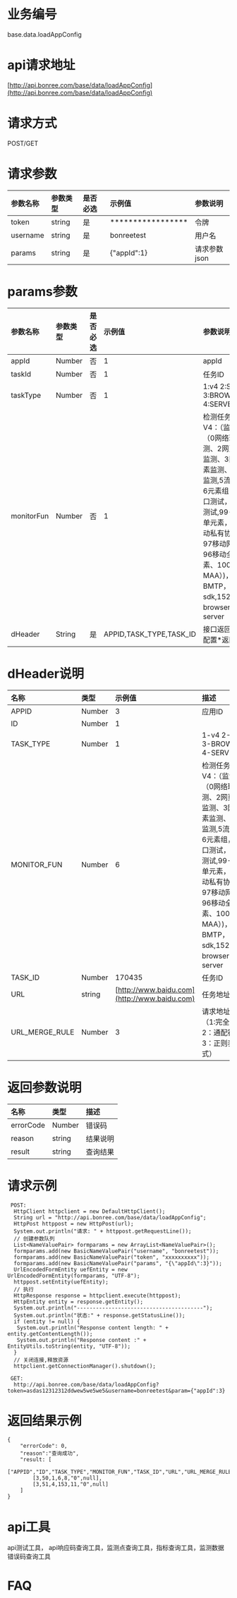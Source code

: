 # **业务编号**

base.data.loadAppConfig

# **api请求地址**

[http://api.bonree.com/base/data/loadAppConfig](http://api.bonree.com/base/data/loadAppConfig)

# **请求方式**

POST/GET

# **请求参数**

| 参数名称 | 参数类型 | 是否必选 | 示例值 | 参数说明 |
| :--- | :--- | :--- | :--- | :--- |
| token | string | 是 | \*\*\*\*\*\*\*\*\*\*\*\*\*\*\*\*\* | 令牌 |
| username | string | 是 | bonreetest | 用户名 |
| params | string | 是 | {"appId":1} | 请求参数json |

# **params参数**

| 参数名称 | 参数类型 | 是否必选 | 示例值 | 参数说明 |
| :--- | :--- | :--- | :--- | :--- |
| appId | Number | 否 | 1 | appId |
| taskId | Number | 否 | 1 | 任务ID |
| taskType | Number | 否 | 1 | 1:v4   2:SDK 3:BROWSER 4:SERVER |
| monitorFun | Number | 否 | 1 | 检测任务类型： V4：（监测功能（0网络环境监测、2网页浏览监测、3网页元素监测、4下载监测,5流媒体，6元素组，7端口测试，9事务测试,99-移动单元素，98移动私有协议，97移动网络，96移动全元素、100-MAA）\)，95：BMTP，151：sdk,152：browser,153：server |
| dHeader | String | 是 | APPID,TASK\_TYPE,TASK\_ID | 接口返回字段,配置\*返回全部 |

# **dHeader说明**

| 名称 | 类型 | 示例值 | 描述 |
| :--- | :--- | :--- | :--- |
| APPID | Number | 3 | 应用ID |
| ID | Number | 1 |  |
| TASK\_TYPE | Number | 1 | 1-v4 2-SDK 3-BROWSER 4-SERVER |
| MONITOR\_FUN | Number | 6 | 检测任务类型V4：（监测功能（0网络环境监测、2网页浏览监测、3网页元素监测、4下载监测,5流媒体，6元素组，7端口测试，9事务测试,99-移动单元素，98移动私有协议，97移动网络，96移动全元素、100-MAA）\)，95：BMTP，151：sdk,152：browser,153：server |
| TASK\_ID | Number | 170435 | 任务ID |
| URL | string | [http://www.baidu.com](http://www.baidu.com) | 任务地址 |
| URL\_MERGE\_RULE | Number | 3 | 请求地址合并（1:完全匹配，2：通配符，3：正则表达式） |

# **返回参数说明**

| 名称 | 类型 | 描述 |
| :--- | :--- | :--- |
| errorCode | Number | 错误码 |
| reason | string | 结果说明 |
| result | string | 查询结果 |

# **请求示例**

```
 POST:
  HttpClient httpclient = new DefaultHttpClient();
  String url = "http://api.bonree.com/base/data/loadAppConfig";
  HttpPost httppost = new HttpPost(url);
  System.out.println("请求: " + httppost.getRequestLine());
  // 创建参数队列
  List<NameValuePair> formparams = new ArrayList<NameValuePair>();
  formparams.add(new BasicNameValuePair("username", "bonreetest"));
  formparams.add(new BasicNameValuePair("token", "xxxxxxxxxx"));
  formparams.add(new BasicNameValuePair("params", "{\"appId\":3}"));
  UrlEncodedFormEntity uefEntity = new UrlEncodedFormEntity(formparams, "UTF-8");
  httppost.setEntity(uefEntity);
  // 执行
  HttpResponse response = httpclient.execute(httppost);
  HttpEntity entity = response.getEntity();
  System.out.println("----------------------------------------");
  System.out.println("状态:" + response.getStatusLine());
  if (entity != null) {
   System.out.println("Response content length: " + entity.getContentLength());
   System.out.println("Response content :" + EntityUtils.toString(entity, "UTF-8"));
  }
  // 关闭连接,释放资源
  httpclient.getConnectionManager().shutdown();

 GET:
  http://api.bonree.com/base/data/loadAppConfig?token=asdas12312312ddwew5we5we5&username=bonreetest&param={"appId":3}
```

# **返回结果示例**

```
{
    "errorCode": 0,
    "reason":"查询成功",
    "result: [
        ["APPID","ID","TASK_TYPE","MONITOR_FUN","TASK_ID","URL","URL_MERGE_RULE"],
        [3,50,1,6,8,"0",null],
        [3,51,4,153,11,"0",null]
    ]
}
```

# **api工具**

api测试工具， api响应码查询工具，监测点查询工具，指标查询工具，监测数据错误码查询工具

# **FAQ**



